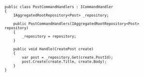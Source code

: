 	public class PostCommandHandlers : ICommandHandler
	{
		IAggregatedRootRepository<Post> _repository;
					
		public PostCommandHandlers(IAggregatedRootRepository<Post> repository)
		{
			_repository = repository;
		}
					
		public void Handle(CreatePost create)
		{
			var post = _repository.Get(create.PostId);
			post.Create(create.Title, create.Body);
		}
	}				
